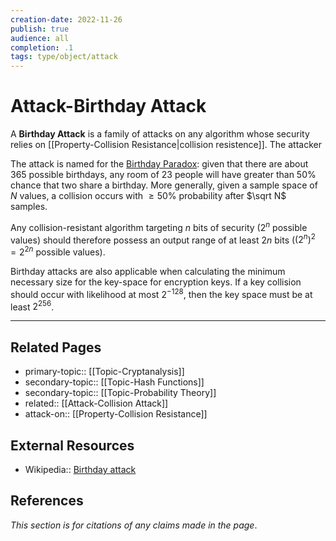 ```yaml
---
creation-date: 2022-11-26
publish: true
audience: all
completion: .1
tags: type/object/attack
---
```

# Attack-Birthday Attack
A **Birthday Attack** is a family of attacks on any algorithm whose security relies on [[Property-Collision Resistance|collision resistence]]. The attacker 

The attack is named for the [Birthday Paradox](https://en.wikipedia.org/wiki/Birthday_problem): given that there are about 365 possible birthdays, any room of 23 people will have greater than 50% chance that two share a birthday. More generally, given a sample space of $N$ values, a collision occurs with $\ge50\%$ probability after $\sqrt N$ samples.

Any collision-resistant algorithm targeting $n$ bits of security ($2^n$ possible values) should therefore possess an output range of at least $2n$ bits ($(2^n)^2=2^{2n}$ possible values).

Birthday attacks are also applicable when calculating the minimum necessary size for the key-space for encryption keys. If a key collision should occur with likelihood at most $2^{-128}$, then the key space must be at least $2^{256}$.

---
## Related Pages
- primary-topic:: [[Topic-Cryptanalysis]]
- secondary-topic:: [[Topic-Hash Functions]]
- secondary-topic:: [[Topic-Probability Theory]]
- related:: [[Attack-Collision Attack]]
- attack-on:: [[Property-Collision Resistance]]

## External Resources
- Wikipedia:: [Birthday attack](https://en.wikipedia.org/wiki/Birthday_attack)

## References
*This section is for citations of any claims made in the page*.